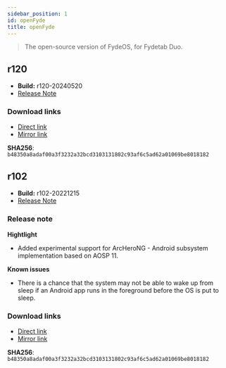```yaml
---
sidebar_position: 1
id: openFyde
title: openFyde
---
```

> The open-source version of FydeOS, for Fydetab Duo.

## r120
- **Build:** r120-20240520
- [Release Note](https://github.com/openFyde/overlay-fydetab_duo-openfyde/releases/tag/r120)

### Download links

- [Direct link](https://download.fydeos.io/fydetabduo/fydetab_duo-openfyde-r102-update-20221215.img.xz)
- [Mirror link](https://fydeos-my.sharepoint.cn/:u:/g/personal/fyde_fydeos_partner_onmschina_cn/EV5ZY0Tg5TNDmH_jlgH-z8QBLNn73rB3Tq0VgI0x4iDtRg?e=wDH99p)

**SHA256**: `b48350a8adaf00a3f3232a32bcd3103131802c93af6c5ad62a01069be8018182`



## r102
- **Build:** r102-20221215
- [Release Note](https://fydeos.io/release/15.1-SP3/fydetab_duo-fydeos)

### Release note

**Hightlight**
- Added experimental support for ArcHeroNG - Android subsystem implementation based on AOSP 11.

**Known issues**
- There is a chance that the system may not be able to wake up from sleep if an Android app runs in the foreground before the OS is put to sleep.

###  Download links

- [Direct link](https://download.fydeos.io/fydetabduo/fydetab_duo-openfyde-r102-update-20221215.img.xz)
- [Mirror link](https://fydeos-my.sharepoint.cn/:u:/g/personal/fyde_fydeos_partner_onmschina_cn/EV5ZY0Tg5TNDmH_jlgH-z8QBLNn73rB3Tq0VgI0x4iDtRg?e=wDH99p)

**SHA256**: `b48350a8adaf00a3f3232a32bcd3103131802c93af6c5ad62a01069be8018182`


